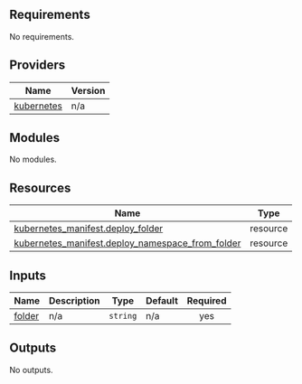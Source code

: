 <!-- BEGIN_TF_DOCS -->
## Requirements

No requirements.

## Providers

| Name | Version |
|------|---------|
| <a name="provider_kubernetes"></a> [kubernetes](#provider\_kubernetes) | n/a |

## Modules

No modules.

## Resources

| Name | Type |
|------|------|
| [kubernetes_manifest.deploy_folder](https://registry.terraform.io/providers/hashicorp/kubernetes/latest/docs/resources/manifest) | resource |
| [kubernetes_manifest.deploy_namespace_from_folder](https://registry.terraform.io/providers/hashicorp/kubernetes/latest/docs/resources/manifest) | resource |

## Inputs

| Name | Description | Type | Default | Required |
|------|-------------|------|---------|:--------:|
| <a name="input_folder"></a> [folder](#input\_folder) | n/a | `string` | n/a | yes |

## Outputs

No outputs.
<!-- END_TF_DOCS -->